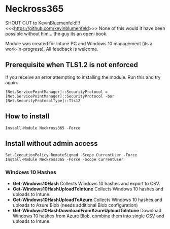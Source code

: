 # Neckross365
SHOUT OUT to KevinBluemenfeld!!! <<<<https://github.com/kevinblumenfeld>>>>
None of this would it have been possible without him... the guy its an open-book.

Module was created for Intune PC and Windows 10 management (its a work-in-progress).
All feedback is welcome.

## Prerequisite when TLS1.2 is not enforced
If you receive an error attempting to installing the module. Run this and try again.
```
[Net.ServicePointManager]::SecurityProtocol = [Net.ServicePointManager]::SecurityProtocol -bor [Net.SecurityProtocolType]::Tls12
```

## How to install
```
Install-Module Neckross365 -Force
```

## Install without admin access
```
Set-ExecutionPolicy RemoteSigned -Scope CurrentUser -Force
Install-Module Neckross365 -Force -Scope CurrentUser
```

### Windows 10 Hashes
* **Get-Windows10Hash** Collects Windows 10 hashes and export to CSV.
* **Get-Windows10HashUploadToIntune** Collects Windows 10 hashes and uploads to Intune.
* **Get-Windows10HashUploadToAzure** Collects Windows 10 hashes and uploads to Azure Blob (needs additional Blob configuration)
* **Get-Windows10HashDownloadFromAzureUploadToIntune** Download Windows 10 hashes from Azure Blob, combine them into single CSV and uploads to Intune.
